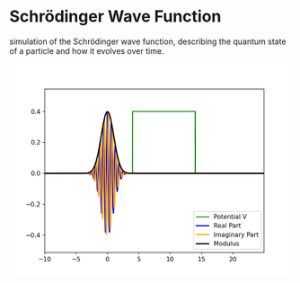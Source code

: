 # Schrödinger Wave Function

simulation of the Schrödinger wave function, describing the quantum state of a particle and how it evolves over time.

![Wave Function](wave.gif)
